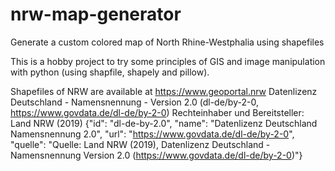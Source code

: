 # nrw-map-generator
Generate a custom colored map of North Rhine-Westphalia using shapefiles

This is a hobby project to try some principles of GIS and image manipulation with python (using shapfile, shapely and pillow).

Shapefiles of NRW are available at https://www.geoportal.nrw
Datenlizenz Deutschland - Namensnennung - Version 2.0 (dl-de/by-2-0, https://www.govdata.de/dl-de/by-2-0)
Rechteinhaber und Bereitsteller: Land NRW (2019)
{"id": "dl-de-by-2.0", "name": "Datenlizenz Deutschland Namensnennung 2.0", "url": "https://www.govdata.de/dl-de/by-2-0", "quelle": "Quelle: Land NRW (2019), Datenlizenz Deutschland - Namensnennung Version 2.0 (https://www.govdata.de/dl-de/by-2-0)"}
